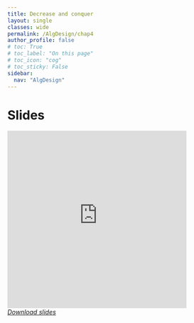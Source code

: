 ```yaml
---
title: Decrease and conquer
layout: single
classes: wide
permalink: /AlgDesign/chap4
author_profile: false
# toc: True
# toc_label: "On this page"
# toc_icon: "cog"
# toc_sticky: False
sidebar:
  nav: "AlgDesign"
---
```

# Slides
<style>
.responsive-wrap iframe{ max-width: 100%;}
</style>
<div class="responsive-wrap">
<iframe src="https://docs.google.com/presentation/d/e/2PACX-1vQdxy7JCEa2OFW0fIGfiP1aVJEKyQ-wNnt2pga581_L3desUBr4m5-Vaz-UhJrTLz6zDXaqCniTu7uW/embed?start=false&loop=false&delayms=3000" frameborder="0" height="400px" width="80%" allowfullscreen="true" mozallowfullscreen="true" webkitallowfullscreen="true"></iframe>
</div>

<i class="fa fa-download" aria-hidden="true">
<a href="https://drive.google.com/file/d/1-7P3rxbp5PX7Nv7mta4TPl8TvfQSU4J0/view?usp=sharing" target="_blank">Download slides</a>
</i> 
